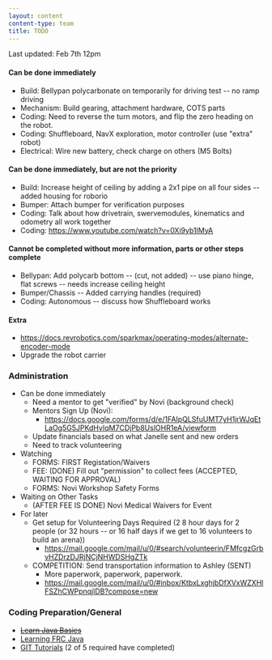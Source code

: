 ```yaml
---
layout: content
content-type: team
title: TODO
---
```

Last updated: Feb 7th 12pm

#### Can be done immediately
* Build: Bellypan polycarbonate on temporarily for driving test -- no ramp driving
* Mechanism: Build gearing, attachment hardware, COTS parts
* Coding: Need to reverse the turn motors, and flip the zero heading on the robot.
* Coding: Shuffleboard, NavX exploration, motor controller (use "extra" robot)
* Electrical: Wire new battery, check charge on others (M5 Bolts)

#### Can be done immediately, but are not the priority
* Build: Increase height of ceiling by adding a 2x1 pipe on all four sides -- added housing for roborio
* Bumper: Attach bumper for verification purposes
* Coding: Talk about how drivetrain, swervemodules, kinematics and odometry all work together
* Coding: https://www.youtube.com/watch?v=0Xi9yb1IMyA
        
#### Cannot be completed without more information, parts or other steps complete
* Bellypan: Add polycarb bottom -- (cut, not added) -- use piano hinge, flat screws -- needs increase ceiling height
* Bumper/Chassis -- Added carrying handles (required)
* Coding: Autonomous -- discuss how Shuffleboard works

#### Extra
* https://docs.revrobotics.com/sparkmax/operating-modes/alternate-encoder-mode
* Upgrade the robot carrier

### Administration
* Can be done immediately    
    * Need a mentor to get "verified" by Novi (background check)    
    * Mentors Sign Up (Novi):
        * https://docs.google.com/forms/d/e/1FAIpQLSfuUMT7yH1jrWJqEtLaOg5G5JPKdHvIqM7CDjPb8UslOHR1eA/viewform    
    * Update financials based on what Janelle sent and new orders    
    * Need to track volunteering
* Watching
    * FORMS: FIRST Registation/Waivers
    * FEE: (DONE) Fill out "permission" to collect fees  (ACCEPTED, WAITING FOR APPROVAL)
    * FORMS: Novi Workshop Safety Forms
* Waiting on Other Tasks
    * (AFTER FEE IS DONE) Novi Medical Waivers for Event
* For later
    * Get setup for Volunteering Days Required (2 8 hour days for 2 people (or 32 hours -- or 16 half days if we get to 16 volunteers to build an arena))
        * https://mail.google.com/mail/u/0/#search/volunteerin/FMfcgzGrbvHZDrzDJRjNCjNHWDSHgZTk
    * COMPETITION: Send transportation information to Ashley (SENT) 
        * More paperwork, paperwork, paperwork.
        * https://mail.google.com/mail/u/0/#inbox/KtbxLxghjbDfXVxWZXHlFSZhCWPpnqjlDB?compose=new


### Coding Preparation/General
* ~~[Learn Java Basics](tutorials/java)~~
* [Learning FRC Java](tutorials/frc-java)
* [GIT Tutorials](tutorials/git) (2 of 5 required have completed)
